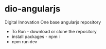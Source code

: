 # dio-angularjs
Digital Innovation One base angularjs repository

- To Run - download or clone the repository
- install packages - npm i
- npm run dev
